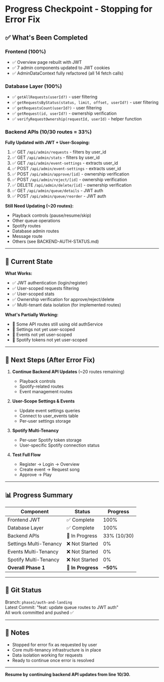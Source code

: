 # Progress Checkpoint - Stopping for Error Fix

## ✅ What's Been Completed

### Frontend (100%)
- ✅ Overview page rebuilt with JWT
- ✅ 7 admin components updated to JWT cookies
- ✅ AdminDataContext fully refactored (all 14 fetch calls)

### Database Layer (100%)
- ✅ `getAllRequests(userId?)` - user filtering
- ✅ `getRequestsByStatus(status, limit, offset, userId?)` - user filtering
- ✅ `getRequestsCount(userId?)` - user filtering
- ✅ `getRequest(id, userId?)` - ownership verification
- ✅ `verifyRequestOwnership(requestId, userId)` - helper function

### Backend APIs (10/30 routes = 33%)
**Fully Updated with JWT + User-Scoping:**
1. ✅ GET `/api/admin/requests` - filters by user_id
2. ✅ GET `/api/admin/stats` - filters by user_id
3. ✅ GET `/api/admin/event-settings` - extracts user_id
4. ✅ POST `/api/admin/event-settings` - extracts user_id
5. ✅ POST `/api/admin/approve/[id]` - ownership verification
6. ✅ POST `/api/admin/reject/[id]` - ownership verification
7. ✅ DELETE `/api/admin/delete/[id]` - ownership verification
8. ✅ GET `/api/admin/queue/details` - JWT auth
9. ✅ POST `/api/admin/queue/reorder` - JWT auth

**Still Need Updating (~20 routes):**
- Playback controls (pause/resume/skip)
- Other queue operations
- Spotify routes
- Database admin routes
- Message route
- Others (see BACKEND-AUTH-STATUS.md)

---

## 🎯 Current State

**What Works:**
- ✅ JWT authentication (login/register)
- ✅ User-scoped requests filtering
- ✅ User-scoped stats
- ✅ Ownership verification for approve/reject/delete
- ✅ Multi-tenant data isolation (for implemented routes)

**What's Partially Working:**
- 🚧 Some API routes still using old authService
- 🚧 Settings not yet user-scoped
- 🚧 Events not yet user-scoped
- 🚧 Spotify tokens not yet user-scoped

---

## 🔧 Next Steps (After Error Fix)

1. **Continue Backend API Updates** (~20 routes remaining)
   - Playback controls
   - Spotify-related routes
   - Event management routes

2. **User-Scope Settings & Events**
   - Update event settings queries
   - Connect to user_events table
   - Per-user settings storage

3. **Spotify Multi-Tenancy**
   - Per-user Spotify token storage
   - User-specific Spotify connection status

4. **Test Full Flow**
   - Register → Login → Overview
   - Create event → Request song
   - Approve → Play

---

## 📊 Progress Summary

| Component | Status | Progress |
|-----------|--------|----------|
| Frontend JWT | ✅ Complete | 100% |
| Database Layer | ✅ Complete | 100% |
| Backend APIs | 🚧 In Progress | 33% (10/30) |
| Settings Multi-Tenancy | ❌ Not Started | 0% |
| Events Multi-Tenancy | ❌ Not Started | 0% |
| Spotify Multi-Tenancy | ❌ Not Started | 0% |
| **Overall Phase 1** | 🚧 **In Progress** | **~50%** |

---

## 💾 Git Status

Branch: `phase1/auth-and-landing`  
Latest Commit: "feat: update queue routes to JWT auth"  
All work committed and pushed ✅

---

## 📝 Notes

- Stopped for error fix as requested by user
- Core multi-tenancy infrastructure is in place
- Data isolation working for requests
- Ready to continue once error is resolved

---

**Resume by continuing backend API updates from line 10/30.**

